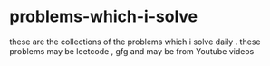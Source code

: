 # problems-which-i-solve
these are the collections of the problems which i solve daily .  these problems may be leetcode , gfg and may be from Youtube videos
